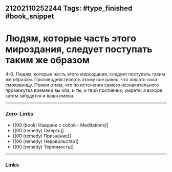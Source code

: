 21202110252244
Tags: #type_finished #book_snippet 
---
# Людям, которые часть этого мироздания, следует поступать таким же образом

 4-6. Людям, которые часть этого мироздания, следует поступать таким же образом. Противодействовать этому все равно, что лишать сока смоковницу. Помни о том, что по истечении самого незначительного промежутка времени вы оба, и ты, и твой противник, умрете; а вскоре затем забудутся и ваши имена. 

---
### Zero-Links
 - [[00 (book) Наедине с собой - Meditations]]
 - [[00 (remedy) Смерть]]
 - [[00 (remedy) Признание]]
 - [[00 (remedy) Недовольство]]
 - [[00 (remedy) Терпимость]]
---
### Links
